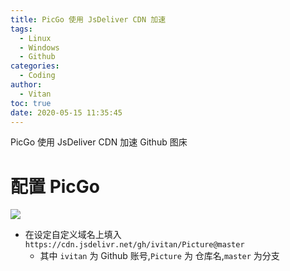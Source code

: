```yaml
---
title: PicGo 使用 JsDeliver CDN 加速
tags:
  - Linux
  - Windows
  - Github
categories:
  - Coding
author:
  - Vitan
toc: true
date: 2020-05-15 11:35:45
---
```

PicGo 使用 JsDeliver CDN 加速 Github 图床
<!--more-->
# 配置 PicGo

![](https://cdn.jsdelivr.net/gh/ivitan/Picture@master/images/20200515113912.png)

- 在设定自定义域名上填入 `https://cdn.jsdelivr.net/gh/ivitan/Picture@master`
  - 其中 `ivitan` 为 Github 账号,`Picture` 为 仓库名,`master` 为分支 